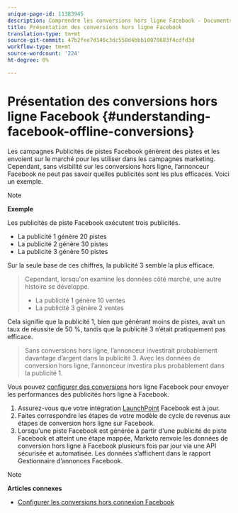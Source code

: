 ```yaml
---
unique-page-id: 11383945
description: Comprendre les conversions hors ligne Facebook - Documents marketing - Documentation du produit
title: Présentation des conversions hors ligne Facebook
translation-type: tm+mt
source-git-commit: 47b2fee7d146c3dc558d4bbb10070683f4cdfd3d
workflow-type: tm+mt
source-wordcount: '224'
ht-degree: 0%

---
```



# Présentation des conversions hors ligne Facebook {#understanding-facebook-offline-conversions}

Les campagnes Publicités de pistes Facebook génèrent des pistes et les envoient sur le marché pour les utiliser dans les campagnes marketing. Cependant, sans visibilité sur les conversions hors ligne, l’annonceur Facebook ne peut pas savoir quelles publicités sont les plus efficaces. Voici un exemple.

>[!NOTE]
>
>**Exemple**
>
>Les publicités de piste Facebook exécutent trois publicités.
>
>* La publicité 1 génère 20 pistes
>* La publicité 2 génère 30 pistes
>* La publicité 3 génère 50 pistes

>
>
Sur la seule base de ces chiffres, la publicité 3 semble la plus efficace.
>
>Cependant, lorsqu&#39;on examine les données côté marché, une autre histoire se développe.
>
>* La publicité 1 génère 10 ventes
>* La publicité 3 génère 2 ventes

>
>
Cela signifie que la publicité 1, bien que générant moins de pistes, avait un taux de réussite de 50 %, tandis que la publicité 3 n’était pratiquement pas efficace.
>
>Sans conversions hors ligne, l’annonceur investirait probablement davantage d’argent dans la publicité 3. Avec les données de conversion hors ligne, l’annonceur investira plus probablement dans la publicité 1.

Vous pouvez [configurer des conversions](set-up-facebook-offline-conversions.md) hors ligne Facebook pour envoyer les performances des publicités hors ligne à Facebook.

1. Assurez-vous que votre intégration [LaunchPoint](../../../product-docs/demand-generation/ad-network-integrations/add-facebook-custom-audiences-as-a-launchpoint-service.md) Facebook est à jour.
1. Faites correspondre les étapes de votre modèle de cycle de revenus aux étapes de conversion hors ligne sur Facebook.
1. Lorsqu&#39;une piste Facebook est générée à partir d&#39;une publicité de piste Facebook et atteint une étape mappée, Marketo renvoie les données de conversion hors ligne à Facebook plusieurs fois par jour via une API sécurisée et automatisée. Les données s’affichent dans le rapport Gestionnaire d’annonces Facebook.

>[!NOTE]
>
>**Articles connexes**
>
>* [Configurer les conversions hors connexion Facebook](set-up-facebook-offline-conversions.md)

>



